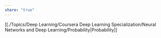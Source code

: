 ```yaml
---
share: "true"
---
```


[[./Topics/Deep Learning/Coursera Deep Learning Specialization/Neural Networks and Deep Learning/Probability|Probability]]